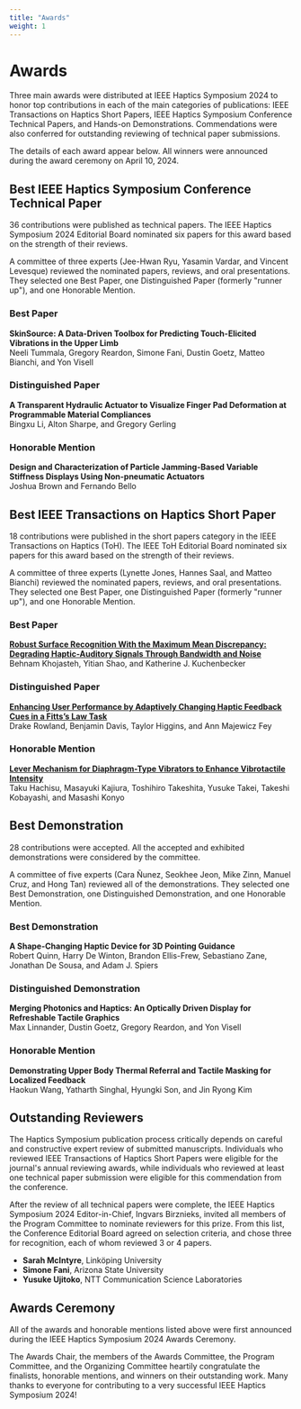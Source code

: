 ```yaml
---
title: "Awards"
weight: 1
---
```

# Awards

Three main awards were distributed at IEEE Haptics Symposium 2024 to honor top contributions in each of the main categories of publications: IEEE Transactions on Haptics Short Papers, IEEE Haptics Symposium Conference Technical Papers, and Hands-on Demonstrations. Commendations were also conferred for outstanding reviewing of technical paper submissions.

The details of each award appear below. All winners were announced during the award ceremony on April 10, 2024.

## Best IEEE Haptics Symposium Conference Technical Paper

36 contributions were published as technical papers. The IEEE Haptics Symposium 2024 Editorial Board nominated six papers for this award based on the strength of their reviews.

A committee of three experts (Jee-Hwan Ryu, Yasamin Vardar, and Vincent Levesque) reviewed the nominated papers, reviews, and oral presentations. They selected one Best Paper, one Distinguished Paper (formerly "runner up"), and one Honorable Mention.

### Best Paper

**SkinSource: A Data-Driven Toolbox for Predicting Touch-Elicited Vibrations in the Upper Limb**  
Neeli Tummala, Gregory Reardon, Simone Fani, Dustin Goetz, Matteo Bianchi, and Yon Visell

### Distinguished Paper

**A Transparent Hydraulic Actuator to Visualize Finger Pad Deformation at Programmable Material Compliances**  
Bingxu Li, Alton Sharpe, and Gregory Gerling

### Honorable Mention

**Design and Characterization of Particle Jamming-Based Variable Stiffness Displays Using Non-pneumatic Actuators**  
Joshua Brown and Fernando Bello

## Best IEEE Transactions on Haptics Short Paper

18 contributions were published in the short papers category in the IEEE Transactions on Haptics (ToH). The IEEE ToH Editorial Board nominated six papers for this award based on the strength of their reviews.

A committee of three experts (Lynette Jones, Hannes Saal, and Matteo Bianchi) reviewed the nominated papers, reviews, and oral presentations. They selected one Best Paper, one Distinguished Paper (formerly "runner up"), and one Honorable Mention.

### Best Paper

[**Robust Surface Recognition With the Maximum Mean Discrepancy: Degrading Haptic-Auditory Signals Through Bandwidth and Noise**](https://doi.org/10.1109/TOH.2024.3356609)  
Behnam Khojasteh, Yitian Shao, and Katherine J. Kuchenbecker

### Distinguished Paper

[**Enhancing User Performance by Adaptively Changing Haptic Feedback Cues in a Fitts’s Law Task**](https://doi.org/10.1109/TOH.2024.3358188)  
Drake Rowland, Benjamin Davis, Taylor Higgins, and Ann Majewicz Fey

### Honorable Mention

[**Lever Mechanism for Diaphragm-Type Vibrators to Enhance Vibrotactile Intensity**](https://doi.org/10.1109/TOH.2024.3354253)  
Taku Hachisu, Masayuki Kajiura, Toshihiro Takeshita, Yusuke Takei, Takeshi Kobayashi, and Masashi Konyo
 
## Best Demonstration

28 contributions were accepted. All the accepted and exhibited demonstrations were considered by the committee.

A committee of five experts (Cara Ñunez, Seokhee Jeon, Mike Zinn, Manuel Cruz, and Hong Tan) reviewed all of the demonstrations. They selected one Best Demonstration, one Distinguished Demonstration, and one Honorable Mention.

### Best Demonstration

**A Shape-Changing Haptic Device for 3D Pointing Guidance**  
Robert Quinn, Harry De Winton, Brandon Ellis-Frew, Sebastiano Zane, Jonathan De Sousa, and Adam J. Spiers


### Distinguished Demonstration

**Merging Photonics and Haptics: An Optically Driven Display for Refreshable Tactile Graphics**  
Max Linnander, Dustin Goetz, Gregory Reardon, and Yon Visell

### Honorable Mention

**Demonstrating Upper Body Thermal Referral and Tactile Masking for Localized Feedback**  
Haokun Wang, Yatharth Singhal, Hyungki Son, and Jin Ryong Kim

## Outstanding Reviewers

The Haptics Symposium publication process critically depends on careful and constructive expert review of submitted manuscripts. Individuals who reviewed IEEE Transactions of Haptics Short Papers were eligible for the journal's annual reviewing awards, while individuals who reviewed at least one technical paper submission were eligible for this commendation from the conference.

After the review of all technical papers were complete, the IEEE Haptics Symposium 2024 Editor-in-Chief, Ingvars Birznieks, invited all members of the Program Committee to nominate reviewers for this prize. From this list, the Conference Editorial Board agreed on selection criteria, and chose three for recognition, each of whom reviewed 3 or 4 papers.

* **Sarah McIntyre**, Linköping University
* **Simone Fani**, Arizona State University
* **Yusuke Ujitoko**, NTT Communication Science Laboratories

## Awards Ceremony
All of the awards and honorable mentions listed above were first announced during the IEEE Haptics Symposium 2024 Awards Ceremony.

The Awards Chair, the members of the Awards Committee, the Program Committee, and the Organizing Committee heartily congratulate the finalists, honorable mentions, and winners on their outstanding work. Many thanks to everyone for contributing to a very successful IEEE Haptics Symposium 2024!